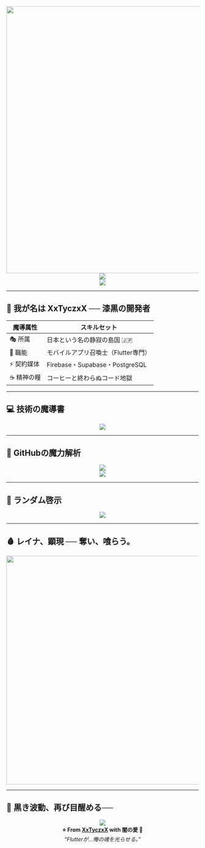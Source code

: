 <div align="center">
  <img src="https://media.tenor.com/p0NPKPOmUL8AAAAd/reyna-valorant.gif" width="700" />
</div>

<div align="center">
  <img src="https://capsule-render.vercel.app/api?type=waving&color=0:000000,100:8B00FF&height=180&section=header&text=XxTyczxX%20降臨...&fontSize=45&fontColor=ffffff&animation=twinkling" />
</div>

<div align="center">
  <img src="https://readme-typing-svg.herokuapp.com?font=Fira+Code&size=28&duration=3000&pause=1000&color=8B00FF&center=true&vCenter=true&width=700&lines=世界の真理に%2C%20触れてしまった者...;漆黒より生まれしFlutter使い...;覚醒の時は...今！" />
</div>

---

## 🌌 我が名は XxTyczxX ── 漆黒の開発者

<div align="center">

| 魔導属性 | スキルセット |
|----------|----------------|
| 🎭 所属 | 日本という名の静寂の島国 🇯🇵 |
| 💼 職能 | モバイルアプリ召喚士（Flutter専門） |
| ⚡ 契約媒体 | Firebase・Supabase・PostgreSQL |
| ☕ 精神の糧 | コーヒーと終わらぬコード地獄 |

</div>

---

## 💻 技術の魔導書

<div align="center">
  <img src="https://skillicons.dev/icons?i=flutter,dart,firebase,supabase,postgresql,sqlite,vscode,git,github,postman,ruby,rails,js,ts,html,css,figma,xd,photoshop" />
</div>

---

## 🧪 GitHubの魔力解析

<div align="center">
  <img src="https://github-readme-streak-stats.herokuapp.com/?user=user&theme=tokyonight_duo&border_radius=12&fire=8B00FF&currStreakLabel=ffffff" />
</div>

<div align="center">
  <img src="https://github-readme-activity-graph.vercel.app/graph?username=user&custom_title=XxTyczxX%20のコード領域&bg_color=0d1117&color=8B00FF&line=8B00FF&point=ffffff&area=true&hide_border=true" />
</div>

---

## 🔮 ランダム啓示

<div align="center">
  <img src="https://quotes-github-readme.vercel.app/api?type=horizontal&theme=dark" />
</div>

---

## 🩸 レイナ、顕現 ── 奪い、喰らう。

<div align="center">
  <img src="https://media.tenor.com/INpFlXgH-WQAAAAC/reyna-valorant.gif" width="600" />
</div>

---

## 🖤 黒き波動、再び目醒める──

<div align="center">
  <img src="https://capsule-render.vercel.app/api?type=waving&color=0:8B00FF,100:000000&height=150&section=footer&animation=twinkling" />
</div>

<div align="center">
  <strong>⭐ From <a href="https://github.com/user">XxTyczxX</a> with 闇の愛 🖤</strong><br>
  <em>“Flutterが…俺の魂を光らせる。”</em>
</div>
